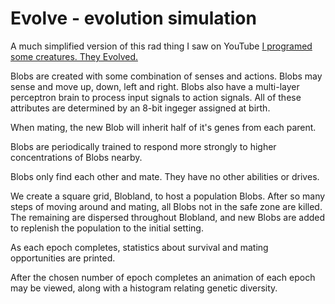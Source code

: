 # Evolve - evolution simulation

A much simplified version of this rad thing I saw on YouTube [I programed some creatures. They Evolved.](https://youtu.be/N3tRFayqVtk)

Blobs are created with some combination of senses and actions. Blobs may sense and move up, down, left and right. Blobs also have a multi-layer perceptron brain to process input signals to action signals. All of these attributes are determined by an 8-bit ingeger assigned at birth.

When mating, the new Blob will inherit half of it's genes from each parent.

Blobs are periodically trained to respond more strongly to higher concentrations of Blobs nearby.

Blobs only find each other and mate. They have no other abilities or drives.

We create a square grid, Blobland, to host a population Blobs. After so many steps of moving around and mating, all Blobs not in the safe zone are killed. The remaining are dispersed throughout Blobland, and new Blobs are added to replenish the population to the initial setting.

As each epoch completes, statistics about survival and mating opportunities are printed. 

After the chosen number of epoch completes an animation of each epoch may be viewed, along with a histogram relating genetic diversity.
